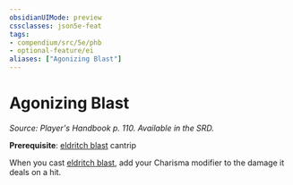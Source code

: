 ```yaml
---
obsidianUIMode: preview
cssclasses: json5e-feat
tags:
- compendium/src/5e/phb
- optional-feature/ei
aliases: ["Agonizing Blast"]
---
```

# Agonizing Blast
*Source: Player's Handbook p. 110. Available in the SRD.*  

**Prerequisite**: [eldritch blast](eldritch-blast.md) cantrip

When you cast [eldritch blast](eldritch-blast.md), add your Charisma modifier to the damage it deals on a hit.